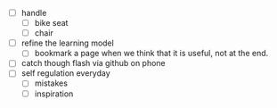 - [ ] handle
    - [ ] bike seat
    - [ ] chair
- [ ] refine the learning model
    - [ ] bookmark a page when we think that it is useful, not at the end.
- [ ] catch though flash via github on phone
- [ ] self regulation everyday
    - [ ] mistakes
    - [ ] inspiration 